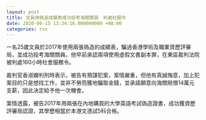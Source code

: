 ```yaml
---
layout: post
title: 文員用偽造成績表成功投考海關關員　判處社服令
date: 2020-06-15 13:24:16.000000000 +08:00
categories: rss
---
```


一名25歲文員於2017年使用兩張偽造的成績表，騙過香港學術及職業資歷評審局，並成功投考海關關員。他早前承認兩項使用虛假文書副本罪，在東區裁判法院被判處160小時社會服務令。

裁判官香淑嫻判刑時表示，被告有預謀犯案，案情嚴重，但他有真誠悔意，加上犯案目的只是想找工作，並非不勞而獲地騙取金錢，並承諾願意向海關賠償14萬元支薪，因此決定給予他一次機會。

案情透露，被告2017年用兩張在內地購買的大學英語考試偽造證書，成功獲資歷評審局認證，其學歷相當於本港文憑試5科合格。
